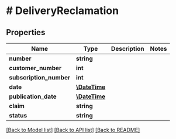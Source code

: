 # # DeliveryReclamation

## Properties

Name | Type | Description | Notes
------------ | ------------- | ------------- | -------------
**number** | **string** |  | 
**customer_number** | **int** |  | 
**subscription_number** | **int** |  | 
**date** | [**\DateTime**](\DateTime.md) |  | 
**publication_date** | [**\DateTime**](\DateTime.md) |  | 
**claim** | **string** |  | 
**status** | **string** |  | 

[[Back to Model list]](../../README.md#documentation-for-models) [[Back to API list]](../../README.md#documentation-for-api-endpoints) [[Back to README]](../../README.md)


